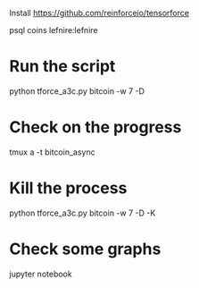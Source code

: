 Install https://github.com/reinforceio/tensorforce

psql coins lefnire:lefnire

# Run the script
python tforce_a3c.py bitcoin -w 7 -D

# Check on the progress
tmux a -t bitcoin_async

# Kill the process
python tforce_a3c.py bitcoin -w 7 -D -K


# Check some graphs
jupyter notebook
